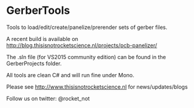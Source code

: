 # GerberTools
Tools to load/edit/create/panelize/prerender sets of gerber files.

A recent build is available on http://blog.thisisnotrocketscience.nl/projects/pcb-panelizer/

The .sln file (for VS2015 community edition) can be found in the GerberProjects folder.

All tools are clean C# and will run fine under Mono.

Please see http://www.thisisnotrocketscience.nl for news/updates/blogs

Follow us on twitter: @rocket_not

